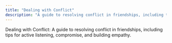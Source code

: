 ```yaml
---
title: "Dealing with Conflict"
description: "A guide to resolving conflict in friendships, including tips for active listening, compromise, and building empathy."
---
```

Dealing with Conflict: A guide to resolving conflict in friendships, including tips for active listening, compromise, and building empathy.